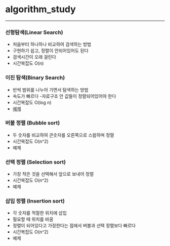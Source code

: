 # algorithm_study
---

### 선형탐색(Linear Search)
- 처음부터 하나하나 비교하여 검색하는 방법
- 구현하기 쉽고, 정렬이 안되어있어도 된다
- 검색시간이 오래 걸린다
- 시간복잡도 O(n)

### 이진 탐색(Binary Search)
- 반씩 범위를 나누어 가면서 탐색하는 방법
- 속도가 빠르다
-자료구조 안 값들이 정렬되어있어야 한다
- 시간복잡도 O(log n)
- <a href="https://github.com/chaehyeonkim/algorithm_study/tree/master/Bianry%20Search"> 예제</a>


### 버블 정렬 (Bubble sort)
- 두 숫자를 비교하여 큰숫자를 오른쪽으로 스왑하며 정렬
- 시간복잡도 O(n^2)
- 예제

### 선택 정렬 (Selection sort)
- 가장 작은 것을 선택해서 앞으로 보내어 정렬
- 시간복잡도 O(n^2)
- 예제

### 삽입 정렬 (Insertion sort)
- 각 숫자를 적절한 위치에 삽입
- 필요할 때 위치를 바꿈
- 정렬이 되어있다고 가정한다는 점에서 버블과 선택 정렬보다 빠르다
- 시간복잡도 O(n^2)
- 예제
